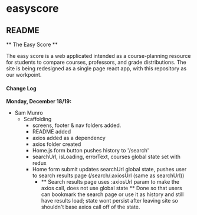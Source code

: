 # easyscore

## README

** The Easy Score **

The easy score is a web applicated intended as a course-planning resource for students to compare courses, professors, and grade distributions. The site is being redesigned as a single page react app, with this repository as our workpoint.

#### Change Log

**Monday, December 18/19:**

- Sam Munro
  - Scaffolding
    - screens, footer & nav folders added.
    - README added
    - axios added as a dependency
    - axios folder created
    - Home.js form button pushes history to '/search'
    - searchUrl, isLoading, errorText, courses global state set with redux
    - Home form submit updates searchUrl global state, pushes user to search results page (/search/:axiosUrl (same as searchUrl))
      - ** Search results page uses :axiosUrl param to make the axios call, does not use global state ** Done so that users can bookmark the search page or use it as history and still have results load; state wont persist after leaving site so shouldn't base axios call off of the state.
